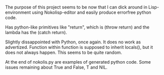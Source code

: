 
The purpose of this project seems to be now that I can dick around in Lisp-environment using Nokolisp-editor and easily produce errorfree python code.

Has python-like primitives like "return", which is (throw return) and the lambda has the (catch return).  

Slightly dissappointed with Python, once again. It does no work as advertized. Function within function is supposed to inherit locals(), but it does not always happen. This seems to be quite random.

At the end of nokolis.py are examples of generated python code. Some issues
remaining about True and False, T and NIL.

